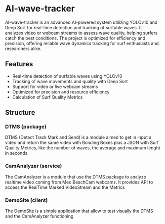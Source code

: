# AI-wave-tracker

AI-wave-tracker is an advanced AI-powered system utilizing YOLOv10 and Deep Sort for real-time detection and tracking of surfable waves. It analyzes video or webcam streams to assess wave quality, helping surfers catch the best conditions. The project is optimized for efficiency and precision, offering reliable wave dynamics tracking for surf enthusiasts and researchers alike.

## Features

- Real-time detection of surfable waves using YOLOv10
- Tracking of wave movements and quality with Deep Sort
- Support for video or live webcam streams
- Optimized for precision and resource efficiency
- Calculation of Surf Quality Metrics

## Structure

### DTMS (package)
DTMS (Detect Track Mark and Send) is a module aimed to get in input a video and return the same video with Bonding Boxes
plus a JSON with Surf Quality Metrics, like the number of waves, the average and maximum lenght in seconds.

### CamAnalyzer (service)
The CamAnalyzer is a module that use the DTMS package to analyze realtime video coming from Meo BeachCam webcams.
It provides API to access the RealTime Marked VideoStream and the Metrics

### DemoSite (client)
The DemoSite is a simple application that allow to test visually the DTMS and the CamAnalyzer functioning.
